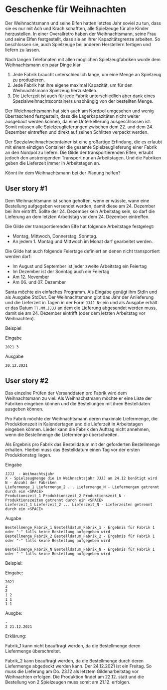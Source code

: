 # Geschenke für Weihnachten

Der Weihnachtsmann und seine Elfen hatten letztes Jahr soviel zu tun, dass sie es nur mit Ach und Krach schafften, alle Spielzeuge für alle Kinder herzustellen. In einer Overallretro haben der Weihnachtsmann, seine Frau und seine Elfen festgestellt, dass sie an ihrer Kapazitätsgrenze arbeiten. So beschlossen sie, auch Spielzeuge bei anderen Herstellern fertigen und liefern zu lassen. 

Nach langen Telefonaten mit allen möglichen Spielzeugfabriken wurde dem Weihnachtsmann ein paar Dinge klar

1. Jede Fabrik braucht unterschiedlich lange, um eine Menge an Spielzeug zu produzieren.
2. Jede Fabrik hat ihre eigene maximal Kapazität, um für den Weihnachtsmann Spielzeug herzustellen.
3. Die Lieferzeit ist auch für jede Fabrik unterschiedlich aber dank eines Spezialweihnachtscontainers unabhängig von der bestellten Menge.

Der Weichnachtsmann hat sich auch am Nordpol umgesehen und wenig überraschend festgestellt, dass die Lagerkapazitäten nicht weiter ausgebaut werden können, da eine Unterkellerung ausgeschlossen ist. Somit müssen alle Spielzeuglieferungen zwischen dem 22. und dem 24. Dezember eintreffen und direkt auf seinen Schlitten verpackt werden.

Der Spezialweihnachtscontainer ist eine großartige Erfindung, die es erlaubt mit einem einzigen Container die gesamte Spielzeuglieferung einer Fabrik an den Nordpol zu liefern. Die Gilde der transportierenden Elfen, erlaubt jedoch den anstrengenden Transport nur an Arbeitstagen. Und die Fabriken geben die Lieferzeit immer in Arbeitstagen an.

Könnt ihr dem Weihnachtsmann bei der Planung helfen?


## User story #1

Dem Weihnachtsmann ist schon geholfen, wenn er wüsste, wann eine Bestellung aufgegeben versendet werden, damit diese am 24. Dezember bei ihm eintrifft. Sollte der 24. Dezember kein Arbeitstag sein, so darf die Lieferung an dem letzten Arbeitstag vor dem 24. Dezember eintreffen.

Die Gilde der transportierenden Elfe hat folgende Arbeitstage festgelegt: 

* Montag, Mittwoch, Donnerstag, Sonntag.
* An jedem 1. Montag und Mittwoch im Monat darf gearbeitet werden.

Die Gilde hat auch folgende Feiertage definiert an denen nicht transportiert werden darf:

* Im August und September ist jeder zweite Arbeitstag ein Feiertag
* Im Dezember ist der Sonntag auch ein Feiertag
* Am 12. November
* Am 06. und 07. Dezember

Santa möchte ein einfaches Programm. Als Eingabe genügt ihm StdIn und als Ausgabe StdOut. 
Der Weihnachtsmann gibt das Jahr der Anlieferung und die Lieferzeit in Tagen in der Form `JJJJ N+` ein und als Ausgabe erhält er das Datum `TT.MM.JJJJ` an dem die Lieferung abgesendet werden muss, damit sie am 24. Dezember eintrifft (oder dem letzten Arbeitstag vor Weihnachten).



Beispiel

Eingabe
```
2021 3
```

Ausgabe
```
20.12.2021
```

## User story #2

Das einzelne Prüfen der Versanddaten pro Fabrik wird dem Weihnachtsmann zu viel. Als Weihnachstmann möchte er eine Liste der Fabriken eingeben können und die Bestellungen mit ihren Bestelldaten ausgeben können.

Pro Fabrik möchte der Weihnachtsmann deren maximale Liefermenge, die Produktionszeit in Kalendertagen und die Lieferzeit in Arbeitstagen eingeben können. Lieder kann die Fabrik den Auftrag nicht annehmen, wenn die Bestellmenge die Liefermenge überschreiten.

Als Ergebnis pro Fabrik das Bestelldatum mit der geforderten Bestellmenge erhalten. Hierbei muss das Bestelldatum einen Tag vor der ersten Produktionstag liegen.

Eingabe

```
JJJJ  - Weihnachtsjahr
X - Spielzeugmenge die im Weihnachtsjahr JJJJ am 24.12 benötigt wird
N - Anzahl der Fabriken
Liefermenge_1 Liefermenge_2 ... Liefermenge_N - Liefermengen getrennt durch ein <SPACE>
Produtionszeit_1 Produktionszeit_2 Produktionszeit_N - Produktionszeiten getrennt durch ein <SPACE>
Lieferzeit_1 Lieferzeit_2 ... Lieferzeit_N - Lieferzeiten getrennt durch ein <SPACE>
```

Augabe

```
Bestellmenge_Fabrik_1 Bestelldatum_Fabrik_1 - Ergebnis für Fabrik 1 oder "-" falls keine Bestellung aufgegeben wird
Bestellmenge_Fabrik_2 Bestelldatum_Fabrik_2 - Ergebnis für Fabrik 1 oder "-" falls keine Bestellung aufgegeben wird
...
Bestellmenge_Fabrik_N Bestelldatum_Fabrik_N - Ergebnis für Fabrik 1 oder "-" falls keine Bestellung aufgegeben wird
```


Beispiel:

Eingabe: 

```
2021
2
2
1 2
1 1
1 1
```

Ausgbe:

```
-
2 21.12.2021
```

Erklärung:

Fabrik_1 kann nicht beauftragt werden, da die Bestellmenge deren Liefermenge überschreitet.

Fabrik_2 kann beauftragt werden, da die Bestellmenge durch deren Liefermenge abgedeckt werden kann. Der 24.12.2021 ist ein Freitag. So muss die Lieferung am Do. 23.12 als letztem Gildenarbeitstag vor Weihnachten erfolgen. Die Produktion findet am 22.12. statt und die Bestellung von 2 Spielzeugen muss somit am 21.12. erfolgen.

